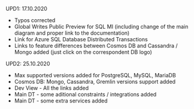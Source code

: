UPD1: 17.10.2020 
- Typos corrected
- Global Writes Public Preview for SQL MI (including change of the main diagram and proper link to the documentation)
- Link for Azure SQL Database Distributed Transactions
- Links to feature differences between Cosmos DB and Cassandra / Mongo added (just click on the correspondent DB logo)

UPD2: 25.10.2020
- Max supported versions added for PostgreSQL, MySQL, MariaDB
- Cosmos DB: Mongo, Cassandra, Gremlin versions support added
- Dev View - All the links added
- Main DT - some aditional constraints / integrations added
- Main DT - some extra services added
